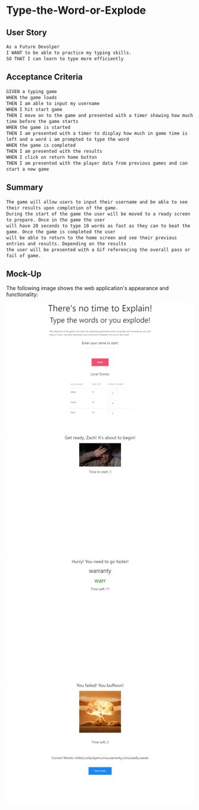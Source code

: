 # Type-the-Word-or-Explode

## User Story

```
As a Future Devolper
I WANT to be able to practice my typing skills.
SO THAT I can learn to type more efficiently
```

## Acceptance Criteria

```
GIVEN a typing game 
WHEN the game loads
THEN I am able to input my username
WHEN I hit start game 
THEN I move on to the game and presented with a timer showing how much time before the game starts
WHEN the game is started
THEN I am presented with a timer to display how much in game time is left and a word i am prompted to type the word
WHEN the game is completed
THEN I am presented with the results
WHEN I click on return home button
THEN I am presented with the player data from previous games and can start a new game
```

## Summary

```
The game will allow users to input their username and be able to see their results upon completion of the game.
During the start of the game the user will be moved to a ready screen to prepare. Once in the game the user 
will have 20 seconds to type 10 words as fast as they can to beat the game. Once the game is completed the user 
will be able to return to the home screen and see their previous entries and results. Depending on the results 
the user will be presented with a Gif referencing the overall pass or fail of game.
```

## Mock-Up

The following image shows the web application's appearance and functionality:

![](./assets/images/TypeGame_landingpagepic.png)
![](./assets/images/TypeGame_gamebriefpic.png)
![](./assets/images/TypeGame_ingamepic.png)
![](./assets/images/TypeGame_endgamepic.png)